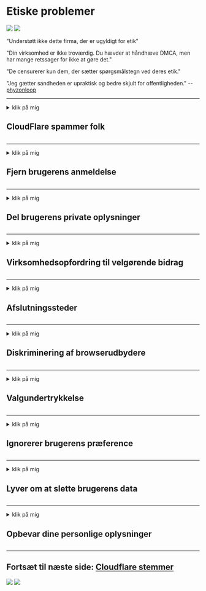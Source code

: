 # Etiske problemer

![](https://codeberg.org/crimeflare/cloudflare-tor/media/branch/master/image/itsreallythatbad.jpg)
![](https://codeberg.org/crimeflare/cloudflare-tor/media/branch/master/image/telegram/c81238387627b4bfd3dcd60f56d41626.jpg)

"Understøtt ikke dette firma, der er ugyldigt for etik"

"Din virksomhed er ikke troværdig. Du hævder at håndhæve DMCA, men har mange retssager for ikke at gøre det."

"De censurerer kun dem, der sætter spørgsmålstegn ved deres etik."

"Jeg gætter sandheden er upraktisk og bedre skjult for offentligheden."  -- [phyzonloop](https://twitter.com/phyzonloop)


---


<details>
<summary>klik på mig

## CloudFlare spammer folk
</summary>


Cloudflare sender spam-e-mails til ikke-Cloudflare-brugere.

- Send kun e-mails til abonnenter, der har tilmeldt sig
- Når brugeren siger "stop", skal du stoppe med at sende e-mail

Det er så enkelt. Men Cloudflare er ligeglad.
Cloudflare sagde, at ved hjælp af deres service kan det stoppe alle spammere eller angribere.
Hvordan kan vi stoppe Cloudflare uden at aktivere Cloudflare?


| 🖼 | 🖼 |
| --- | --- |
| ![](https://codeberg.org/crimeflare/cloudflare-tor/media/branch/master/image/cfspam01.jpg) | ![](https://codeberg.org/crimeflare/cloudflare-tor/media/branch/master/image/cfspam03.jpg) |
| ![](https://codeberg.org/crimeflare/cloudflare-tor/media/branch/master/image/cfspam02.jpg) | ![](https://codeberg.org/crimeflare/cloudflare-tor/media/branch/master/image/cfspambrittany.jpg)<br>![](https://codeberg.org/crimeflare/cloudflare-tor/media/branch/master/image/cfspamtwtr.jpg) |

</details>

---

<details>
<summary>klik på mig

## Fjern brugerens anmeldelse
</summary>


Cloudflare censurerer negative anmeldelser.
Hvis du sender anti-Cloudflare-tekst på Twitter, har du en chance for at få et svar fra Cloudflare-medarbejder med "Nej, det er ikke" -meddelelsen.
Hvis du lægger en negativ anmeldelse på ethvert anmeldelsewebsted, prøver de at censurere det.


| 🖼 | 🖼 |
| --- | --- |
| ![](https://codeberg.org/crimeflare/cloudflare-tor/media/branch/master/image/cfcenrev_01.jpg)<br>![](https://codeberg.org/crimeflare/cloudflare-tor/media/branch/master/image/cfcenrev_02.jpg) | ![](https://codeberg.org/crimeflare/cloudflare-tor/media/branch/master/image/cfcenrev_03.jpg) |

</details>

---

<details>
<summary>klik på mig

## Del brugerens private oplysninger
</summary>


Cloudflare har et massivt chikane-problem.
Cloudflare deler personlige oplysninger om dem, der klager over hostede websteder.
De beder dig nogle gange om at angive dit rigtige ID.
Hvis du ikke ønsker at blive chikaneret, angrebet, slået eller dræbt, skal du hellere holde dig væk fra Cloudflared-websteder.


| 🖼 | 🖼 |
| --- | --- |
| ![](https://codeberg.org/crimeflare/cloudflare-tor/media/branch/master/image/cfdox_what.jpg) | ![](https://codeberg.org/crimeflare/cloudflare-tor/media/branch/master/image/cfdox_swat.jpg) |
| ![](https://codeberg.org/crimeflare/cloudflare-tor/media/branch/master/image/cfdox_kill.jpg) | ![](https://codeberg.org/crimeflare/cloudflare-tor/media/branch/master/image/cfdox_threat.jpg) |
| ![](https://codeberg.org/crimeflare/cloudflare-tor/media/branch/master/image/cfdox_dox.jpg) | ![](https://codeberg.org/crimeflare/cloudflare-tor/media/branch/master/image/cfdox_ex1.jpg)<br>![](https://codeberg.org/crimeflare/cloudflare-tor/media/branch/master/image/cfdox_ex2.jpg) |

</details>

---

<details>
<summary>klik på mig

## Virksomhedsopfordring til velgørende bidrag
</summary>


CloudFlare beder om velgørende bidrag.
Det er ret forfærdeligt, at et amerikansk selskab vil bede om velgørenhed sammen med almennyttige organisationer, der har gode formål.
Hvis du kan lide at blokere folk eller spilder andre menneskers tid, kan du eventuelt bestille nogle pizzaer til Cloudflare-ansatte.


![](https://codeberg.org/crimeflare/cloudflare-tor/media/branch/master/image/cfdonate.jpg)

</details>

---

<details>
<summary>klik på mig

## Afslutningssteder
</summary>


Hvad skal du gøre, hvis dit websted pludselig går ned?
Der rapporteres om, at Cloudflare sletter brugerens konfiguration eller stopper service uden nogen advarsel, tavs.
Vi foreslår, at du finder en bedre udbyder.

![](https://codeberg.org/crimeflare/cloudflare-tor/media/branch/master/image/cftmnt.jpg)

</details>

---

<details>
<summary>klik på mig

## Diskriminering af browserudbydere
</summary>


CloudFlare giver præferencebehandling for dem, der bruger Firefox, mens de giver fjendtlig behandling til brugere af ikke-Tor-Browser frem for Tor.
Tor-brugere af, som med rette nægter at udføre ikke-javascript, modtager også fjendtlig behandling.
Denne adgangsulighed er et netværksneutralitetsmisbrug og magtmisbrug.

![](https://codeberg.org/crimeflare/cloudflare-tor/media/branch/master/image/browdifftbcx.gif)

- Venstre: Tor Browser, Højre: Chrome. Samme IP-adresse.

![](https://codeberg.org/crimeflare/cloudflare-tor/media/branch/master/image/browserdiff.jpg)

- Venstre: Tor Browser Javascript deaktiveret, Cookie aktiveret
- Til højre: Chrome Javascript aktiveret, cookie deaktiveret

![](https://codeberg.org/crimeflare/cloudflare-tor/media/branch/master/image/cfsiryoublocked.jpg)

- QuteBrowser (mindre browser) uden Tor (Clearnet IP)

| ***Browser*** | ***Adgang til behandling*** |
| --- | --- |
| Tor Browser (Javascript aktiveret) | adgang tilladt |
| Firefox (Javascript aktiveret) | adgang forringet |
| Chromium (Javascript aktiveret) | adgang forringet |
| Chromium or Firefox (Javascript er deaktiveret) | adgang nægtet |
| Chromium or Firefox (Cookie deaktiveret) | adgang nægtet |
| QuteBrowser | adgang nægtet |
| lynx | adgang nægtet |
| w3m | adgang nægtet |
| wget | adgang nægtet |


Hvorfor ikke bruge lydknappen til at løse let udfordring?

Ja, der er en lydknap, men den fungerer ikke altid over Tor.
Du får denne meddelelse, når du klikker på den:

```
Prøv igen senere
Din computer eller netværk sender muligvis automatiske forespørgsler.
For at beskytte vores brugere kan vi ikke behandle din anmodning lige nu.
For mere information, se vores hjælpeside
```

</details>

---

<details>
<summary>klik på mig

## Valgundertrykkelse
</summary>


Valg i amerikanske stater tilmelder sig til sidst at stemme via statssekretærens websted i deres bopælsstat.
Republikansk-kontrollerede statssekretærkontorer deltager i undertrykkelse af vælgerne ved at lukke statssekretærens websted gennem Cloudflare.
Cloudflares fjendtlige behandling af Tor-brugere, dens MITM-position som et centraliseret globalt overvågningspunkt og dens skadelige rolle generelt gør potentielle vælgere uvillige til at registrere sig.
Især liberale har en tendens til at omfavne privatliv.
Valgregistreringsformularer indsamler følsomme oplysninger om en vælgers politiske tilbøjelighed, personlige fysiske adresse, personnummer og fødselsdato.
De fleste stater laver kun en undergruppe af denne information offentligt tilgængelig, men Cloudflare ser alle disse oplysninger, når nogen registrerer sig for at stemme.

Bemærk, at papirregistrering ikke omgår Cloudflare, fordi sekretæren for statens medarbejdere til indtastning af data sandsynligvis vil bruge Cloudflare-webstedet til at indtaste dataene.

| 🖼 | 🖼 |
| --- | --- |
| ![](https://codeberg.org/crimeflare/cloudflare-tor/media/branch/master/image/cfvotm_01.jpg) | ![](https://codeberg.org/crimeflare/cloudflare-tor/media/branch/master/image/cfvotm_02.jpg) |

- Change.org er et berømt websted for at samle stemmer og gribe ind.
“mennesker overalt starter kampagner, mobiliserer tilhængere og arbejder med beslutningstagere for at drive løsninger.”
Desværre kan mange mennesker slet ikke se Change.org på grund af Cloudflares aggressive filter.
De blokeres for at underskrive andragendet og dermed udelukke dem fra en demokratisk proces.
Brug af anden ikke-cloudflared platform, såsom OpenPetition, hjælper med at afhjælpe problemet.

| 🖼 | 🖼 |
| --- | --- |
| ![](https://codeberg.org/crimeflare/cloudflare-tor/media/branch/master/image/changeorgasn.jpg) | ![](https://codeberg.org/crimeflare/cloudflare-tor/media/branch/master/image/changeorgtor.jpg) |

- Cloudflares "Atheniske projekt" tilbyder gratis beskyttelse på virksomhedsniveau til statlige og lokale valgwebsteder.
De sagde "deres vælgere kan få adgang til valgoplysninger og vælgerregistrering", men dette er en løgn, fordi mange mennesker bare ikke kan gennemse stedet.

</details>

---

<details>
<summary>klik på mig

## Ignorerer brugerens præference
</summary>


Hvis du fravælger noget, forventer du, at du ikke modtager nogen e-mail om det.
Cloudflare ignorerer brugerens præference og deler data med tredjepartsvirksomheder uden kundens samtykke.
Hvis du bruger deres gratis plan, sender de undertiden e-mail til dig med anmodning om at købe et månedligt abonnement.

![](https://codeberg.org/crimeflare/cloudflare-tor/media/branch/master/image/cfviopl_tp.jpg)

</details>

---

<details>
<summary>klik på mig

## Lyver om at slette brugerens data
</summary>


I henhold til denne ex-cloudflare-kundes blog, lyver Cloudflare om at slette konti.
I dag opbevarer mange virksomheder dine data, når du har lukket eller fjernet din konto.
De fleste af gode virksomheder nævner det i deres privatlivspolitik.
CloudFlare? Ingen.

```
2019-08-05 CloudFlare sendte en bekræftelse på, at de har fjernet min konto.
2019-10-02 Jeg har modtaget en e-mail fra CloudFlare "fordi jeg er kunde"
```

Cloudflare vidste ikke om ordet "fjern".
Hvis det virkelig fjernes, hvorfor fik denne ex-kunde en e-mail?
Han nævnte også, at Cloudflares privatlivspolitik ikke nævner det.

```
Deres nye politik til beskyttelse af personlige oplysninger nævner ikke lagring af data i et år.
```

![](https://codeberg.org/crimeflare/cloudflare-tor/media/branch/master/image/cfviopl_notdel.jpg)

Hvordan kan du stole på Cloudflare, hvis deres privatlivspolitik er en LIE?

</details>

---

<details>
<summary>klik på mig

## Opbevar dine personlige oplysninger
</summary>


Sletning af Cloudflare-konto er hårdt niveau.

```
Indsend en supportbillet ved hjælp af kategorien "Konto"
og anmode om sletning af kontoen i meddelelsesorganet.
Du må ikke have nogen domæner eller kreditkort knyttet til din konto inden du anmoder om sletning.
```

Du vil modtage denne bekræftelses-e-mail.

![](https://codeberg.org/crimeflare/cloudflare-tor/media/branch/master/image/cf_deleteandkeep.jpg)

"Vi er begyndt at behandle din anmodning om sletning" men "Vi vil fortsætte med at gemme dine personlige oplysninger".

Kan du "stole på" dette?

</details>

---

## Fortsæt til næste side:   [Cloudflare stemmer](../PEOPLE.md)

![](https://codeberg.org/crimeflare/cloudflare-tor/media/branch/master/image/freemoldybread.jpg)
![](https://codeberg.org/crimeflare/cloudflare-tor/media/branch/master/image/cfisnotanoption.jpg)
